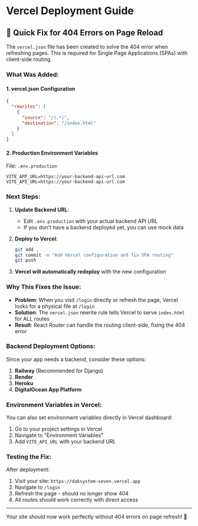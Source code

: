 # Vercel Deployment Guide

## 🚀 **Quick Fix for 404 Errors on Page Reload**

The `vercel.json` file has been created to solve the 404 error when refreshing pages. This is required for Single Page Applications (SPAs) with client-side routing.

### **What Was Added:**

#### 1. **vercel.json Configuration**
```json
{
  "rewrites": [
    {
      "source": "/(.*)",
      "destination": "/index.html"
    }
  ]
}
```

#### 2. **Production Environment Variables**
File: `.env.production`
```env
VITE_APP_URL=https://your-backend-api-url.com
VITE_API_URL=https://your-backend-api-url.com
```

### **Next Steps:**

1. **Update Backend URL**: 
   - Edit `.env.production` with your actual backend API URL
   - If you don't have a backend deployed yet, you can use mock data

2. **Deploy to Vercel**:
   ```bash
   git add .
   git commit -m "Add Vercel configuration and fix SPA routing"
   git push
   ```

3. **Vercel will automatically redeploy** with the new configuration

### **Why This Fixes the Issue:**

- **Problem**: When you visit `/login` directly or refresh the page, Vercel looks for a physical file at `/login`
- **Solution**: The `vercel.json` rewrite rule tells Vercel to serve `index.html` for ALL routes
- **Result**: React Router can handle the routing client-side, fixing the 404 error

### **Backend Deployment Options:**

Since your app needs a backend, consider these options:

1. **Railway** (Recommended for Django)
2. **Render** 
3. **Heroku** 
4. **DigitalOcean App Platform**

### **Environment Variables in Vercel:**

You can also set environment variables directly in Vercel dashboard:
1. Go to your project settings in Vercel
2. Navigate to "Environment Variables"
3. Add `VITE_API_URL` with your backend URL

### **Testing the Fix:**

After deployment:
1. Visit your site: `https://daksystem-seven.vercel.app`
2. Navigate to `/login`
3. Refresh the page - should no longer show 404
4. All routes should work correctly with direct access

---

Your site should now work perfectly without 404 errors on page refresh! 🎉